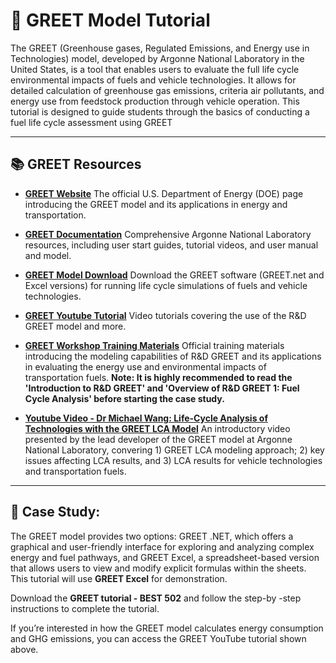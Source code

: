 # 🚗 GREET Model Tutorial

The GREET (Greenhouse gases, Regulated Emissions, and Energy use in Technologies) model, developed by Argonne National Laboratory in the United States, is a tool that enables users to evaluate the full life cycle environmental impacts of fuels and vehicle technologies. It allows for detailed calculation of greenhouse gas emissions, criteria air pollutants, and energy use from feedstock production through vehicle operation. This tutorial is designed to guide students through the basics of conducting a fuel life cycle assessment using GREET

---

## 📚 GREET Resources  
- [**GREET Website**](https://www.energy.gov/eere/greet)
   The official U.S. Department of Energy (DOE) page introducing the GREET model and its applications in energy and transportation.  

- [**GREET Documentation**](https://greet.anl.gov/greet/documentation.html) 
   Comprehensive Argonne National Laboratory resources, including user start guides, tutorial videos, and user manual and model.  

- [**GREET Model Download**](https://greet.anl.gov/index.php?content=greetdotnet) 
   Download the GREET software (GREET.net and Excel versions) for running life cycle simulations of fuels and vehicle technologies. 

- [**GREET Youtube Tutorial**](https://www.youtube.com/@greetmodeltutorialvideos5576) 
   Video tutorials covering the use of the R&D GREET model and more.  

- [**GREET Workshop Training Materials**](https://greet.anl.gov/greet_train_the_trainer) 
   Official training materials introducing the modeling capabilities of R&D GREET and its applications in evaluating the energy use and environmental impacts of transportation fuels.
   **Note: It is highly recommended to read the 'Introduction to R&D GREET' and 'Overview of R&D GREET 1: Fuel Cycle Analysis' before starting the case study.**

- [**Youtube Video - Dr Michael Wang: Life-Cycle Analysis of Technologies with the GREET LCA Model**](https://www.youtube.com/watch?v=2ZjFsqj7odw) 
   An introductory video presented by the lead developer of the GREET model at Argonne National Laboratory, convering 1) GREET LCA modeling approach; 2) key issues affecting LCA results, and 3) LCA results for vehicle technologies and transportation fuels.

---

## 📝 Case Study:
The GREET model provides two options: GREET .NET, which offers a graphical and user-friendly interface for exploring and analyzing complex energy and fuel pathways, and GREET Excel, a spreadsheet-based version that allows users to view and modify explicit formulas within the sheets. This tutorial will use **GREET Excel** for demonstration.

Download the **GREET tutorial - BEST 502** and follow the step-by -step instructions to complete the tutorial. 

If you’re interested in how the GREET model calculates energy consumption and GHG emissions, you can access the GREET YouTube tutorial shown above.
